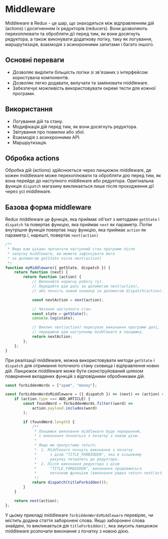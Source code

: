 # Middleware

Middleware в Redux - це шар, що знаходиться між відправленням дій (actions) і досягненням їх редукторів (reducers). Вони дозволяють перехоплювати та обробляти дії перед тим, як вони досягнуть редуктора, а також виконувати додаткову логіку, таку як логування, маршрутизація, взаємодія з асинхронними запитами і багато іншого.

## Основні переваги

-   Дозволяє виділити більшість логіки зі зв'язаних з інтерфейсом користувача компонентів.
-   Дозволяє легко додавати, вилучати та замінювати middleware.
-   Забезпечує можливість використовувати окремі тести для кожної програми.

## Використання

-   Логування дій та стану.
-   Модифікація дій перед тим, як вони досягнуть редуктора.
-   Звітування про помилки або збої.
-   Взаємодія з асинхронними API.
-   Маршрутизація.

## Обробка actions

Обробка дій (actions) здійснюється через ланцюжок middleware, де кожен middleware може перехоплювати та обробляти дію перед тим, як вона перейде до наступного middleware або редуктора. Оригінальна функція `dispatch` магазину викликається лише після проходження дії через усі middleware.

## Базова форма middleware

Redux middleware це функція, яка приймає об'єкт з методами `getState` і `dispatch` та повертає функцію, яка приймає `next` як параметр. Потім внутрішня функція повертає іншу функцію, яка приймає `action` як параметр і, нарешті, повертає `next(action)`

```js
/**
 * Якщо вам цікаво прочитати наступний стан програми після
 * запуску middleware, ви можете зафіксувати його
 * за допомогою getState після next(action)
 */
function myMiddleware({ getState, dispatch }) {
    return function (next) {
        return function (action) {
            // Виконайте корисну роботу тут.
            // Передайте дію далі за допомогою next(action),
            // або почніть новий конвеєр за допомогою dispatch(action).

            const nextAction = next(action);

            // Читання наступного стан.
            const state = getState();
            console.log(state);

            // Виклик next(action) пересуває виконання програми далі,
            // передаючи дію наступному middleware в ланцюжку.
            return nextAction;
        };
    };
}
```

При реалізації middleware, можна використовувати методи `getState` і `dispatch` для отримання поточного стану сховища і відправлення нових дій. Ланцюжок middleware може бути сконструйований шляхом повернення вкладених функцій з відповідними обробниками дій.

```js
const forbiddenWords = ["spam", "money"];

const forbiddenWordsMiddleware = ({ dispatch }) => (next) => (action) => {
    if (action.type === ADD_ARTICLE) {
        const foundWord = forbiddenWords.filter((word) =>
            action.payload.includes(word)
        );

        if (foundWord.length) {
            /**
             * Ланцюжок виконання middleware буде перерваний,
             * і виконання почнеться з початку з новою дією.
             *
             * Якщо ми пропустимо return:
             *  1. Middleware почнуть виконання з початку
             *      з дією "TITLE_FORBIDDEN", яка в кінцевому
             *      рахунку потрапить до редуктора.
             *  2. Після виконання редуктора з дією
             *      "TITLE_FORBIDDEN", виконання продовжиться
             *      поточною функцією (виконання рядка return next(action))
             */
            return dispatch(titleForbidden());
        }
    }

    return next(action);
};
```

У цьому прикладі middleware `forbiddenWordsMiddleware` перевіряє, чи містить додана стаття заборонені слова. Якщо заборонені слова знайдені, то викликається дія `titleForbidden()`, яка змусить ланцюжок middleware розпочати виконання з початку з новою дією.
